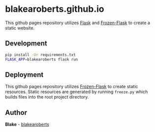 # blakearoberts.github.io

This github pages repository utilizes [Flask](http://flask.pocoo.org/) and [Frozen-Flask](https://pythonhosted.org/Frozen-Flask/) to create a static website.

## Development

```bash
pip install -Ur requirements.txt
FLASK_APP=blakearoberts flask run
```

## Deployment

This github pages repository utilizes [Frozen-Flask](https://pythonhosted.org/Frozen-Flask/) to create static resources. Static resources are generated by running `freeze.py` which builds files into the root project directory.

## Author

**Blake** - [blakearoberts](https://github.com/blakearoberts)
